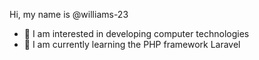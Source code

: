 Hi, my name is @williams-23
- 👀 I am interested in developing computer technologies
- 🌱 I am currently learning the PHP framework Laravel

<!---
williams-23/williams-23 is a ✨ special ✨ repository because its `README.md` (this file) appears on your GitHub profile.
You can click the Preview link to take a look at your changes.
--->
